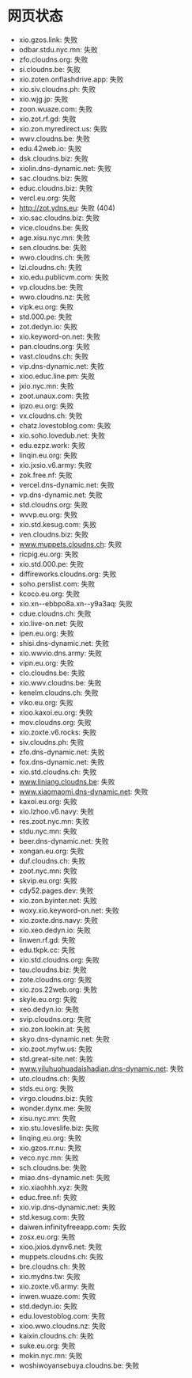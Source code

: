# 网页状态
- xio.gzos.link: 失败
- odbar.stdu.nyc.mn: 失败
- zfo.cloudns.org: 失败
- si.cloudns.be: 失败
- xio.zoten.onflashdrive.app: 失败
- xio.siv.cloudns.ph: 失败
- xio.wjg.jp: 失败
- zoon.wuaze.com: 失败
- xio.zot.rf.gd: 失败
- xio.zon.myredirect.us: 失败
- wwv.cloudns.be: 失败
- edu.42web.io: 失败
- dsk.cloudns.biz: 失败
- xiolin.dns-dynamic.net: 失败
- sac.cloudns.biz: 失败
- educ.cloudns.biz: 失败
- vercl.eu.org: 失败
- http://zot.ydns.eu: 失败 (404)
- xio.sac.cloudns.biz: 失败
- vice.cloudns.be: 失败
- age.xisu.nyc.mn: 失败
- sen.cloudns.be: 失败
- wwo.cloudns.ch: 失败
- lzi.cloudns.ch: 失败
- xio.edu.publicvm.com: 失败
- vp.cloudns.be: 失败
- wwo.cloudns.nz: 失败
- vipk.eu.org: 失败
- std.000.pe: 失败
- zot.dedyn.io: 失败
- xio.keyword-on.net: 失败
- pan.cloudns.org: 失败
- vast.cloudns.ch: 失败
- vip.dns-dynamic.net: 失败
- xioo.educ.line.pm: 失败
- jxio.nyc.mn: 失败
- zoot.unaux.com: 失败
- ipzo.eu.org: 失败
- vx.cloudns.ch: 失败
- chatz.lovestoblog.com: 失败
- xio.soho.lovedub.net: 失败
- edu.ezpz.work: 失败
- linqin.eu.org: 失败
- xio.jxsio.v6.army: 失败
- zok.free.nf: 失败
- vercel.dns-dynamic.net: 失败
- vp.dns-dynamic.net: 失败
- std.cloudns.org: 失败
- wvvp.eu.org: 失败
- xio.std.kesug.com: 失败
- ven.cloudns.biz: 失败
- www.muppets.cloudns.ch: 失败
- ricpig.eu.org: 失败
- xio.std.000.pe: 失败
- diffireworks.cloudns.org: 失败
- soho.perslist.com: 失败
- kcoco.eu.org: 失败
- xio.xn--ebbpo8a.xn--y9a3aq: 失败
- cdue.cloudns.ch: 失败
- xio.live-on.net: 失败
- ipen.eu.org: 失败
- shisi.dns-dynamic.net: 失败
- xio.wwvio.dns.army: 失败
- vipn.eu.org: 失败
- clo.cloudns.be: 失败
- xio.wwv.cloudns.be: 失败
- kenelm.cloudns.ch: 失败
- viko.eu.org: 失败
- xioo.kaxoi.eu.org: 失败
- mov.cloudns.org: 失败
- xio.zoxte.v6.rocks: 失败
- siv.cloudns.ph: 失败
- zfo.dns-dynamic.net: 失败
- fox.dns-dynamic.net: 失败
- xio.std.cloudns.ch: 失败
- www.liniang.cloudns.be: 失败
- www.xiaomaomi.dns-dynamic.net: 失败
- kaxoi.eu.org: 失败
- xio.lzhoo.v6.navy: 失败
- res.zoot.nyc.mn: 失败
- stdu.nyc.mn: 失败
- beer.dns-dynamic.net: 失败
- xongan.eu.org: 失败
- duf.cloudns.ch: 失败
- zoot.nyc.mn: 失败
- skvip.eu.org: 失败
- cdy52.pages.dev: 失败
- xio.zon.byinter.net: 失败
- woxy.xio.keyword-on.net: 失败
- xio.zoxte.dns.navy: 失败
- xio.xeo.dedyn.io: 失败
- linwen.rf.gd: 失败
- edu.tkpk.cc: 失败
- xio.std.cloudns.org: 失败
- tau.cloudns.biz: 失败
- zote.cloudns.org: 失败
- xio.zos.22web.org: 失败
- skyle.eu.org: 失败
- xeo.dedyn.io: 失败
- svip.cloudns.org: 失败
- xio.zon.lookin.at: 失败
- skyo.dns-dynamic.net: 失败
- xio.zoot.myfw.us: 失败
- std.great-site.net: 失败
- www.yiluhuohuadaishadian.dns-dynamic.net: 失败
- uto.cloudns.ch: 失败
- stds.eu.org: 失败
- virgo.cloudns.biz: 失败
- wonder.dynx.me: 失败
- xisu.nyc.mn: 失败
- xio.stu.loveslife.biz: 失败
- linqing.eu.org: 失败
- xio.gzos.rr.nu: 失败
- veco.nyc.mn: 失败
- sch.cloudns.be: 失败
- miao.dns-dynamic.net: 失败
- xio.xiaohhh.xyz: 失败
- educ.free.nf: 失败
- xio.vip.dns-dynamic.net: 失败
- std.kesug.com: 失败
- daiwen.infinityfreeapp.com: 失败
- zosx.eu.org: 失败
- xioo.jxios.dynv6.net: 失败
- muppets.cloudns.ch: 失败
- bre.cloudns.ch: 失败
- xio.mydns.tw: 失败
- xio.zoxte.v6.army: 失败
- inwen.wuaze.com: 失败
- std.dedyn.io: 失败
- edu.lovestoblog.com: 失败
- xioo.wwo.cloudns.nz: 失败
- kaixin.cloudns.ch: 失败
- suke.eu.org: 失败
- mokin.nyc.mn: 失败
- woshiwoyansebuya.cloudns.be: 失败
